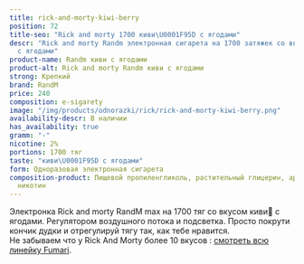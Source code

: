 ```yaml
---
title: rick-and-morty-kiwi-berry
position: 72
title-seo: "Rick and morty 1700 киви\U0001F95D с ягодами"
descr: "Rick and morty Randm электронная сигарета на 1700 затяжек со вкусом киви\U0001F95D
  с ягодами"
product-name: Randm киви с ягодами
product-alt: Rick and morty Randm киви с ягодами
strong: Крепкий
brand: RandM
price: 240
composition: e-sigarety
image: "/img/products/odnorazki/rick/rick-and-morty-kiwi-berry.png"
availability-descr: В наличии
has_availability: true
gramm: "-"
nicotine: 2%
portions: 1700 тяг
taste: "киви\U0001F95D с ягодами"
form: Одноразовая электронная сигарета
composition-product: Пищевой пропиленгликоль, растительный глицерин, ароматизатор,
  никотин
---
```


Электронка Rick and morty ️RandM max на 1700 тяг со вкусом киви🥝 с ягодами. Регулятором воздушного потока и подсветка. Просто покрути кончик дудки и отрегулируй тягу так, как тебе нравится.<br>
Не забываем что у Rick And Morty более 10 вкусов : [смотреть всю линейку Fumari](/pods-rick-and-morty).